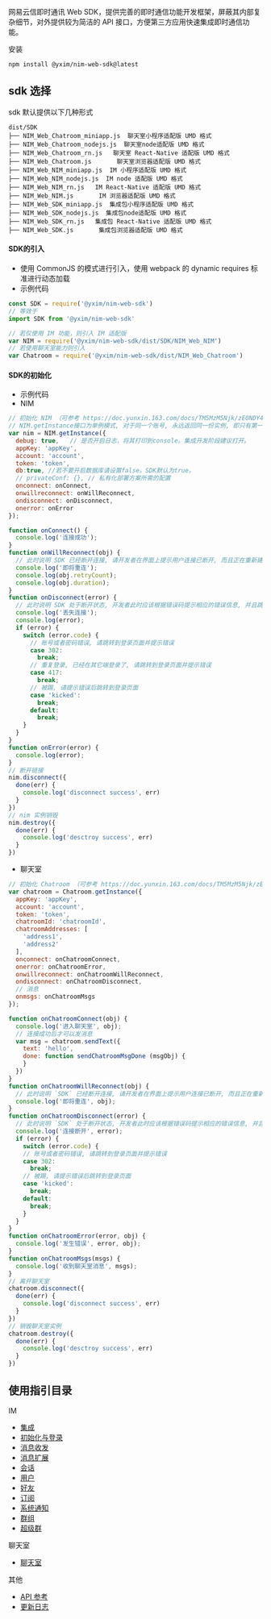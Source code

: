 网易云信即时通讯 Web SDK，提供完善的即时通信功能开发框架，屏蔽其内部复杂细节，对外提供较为简洁的 API 接口，方便第三方应用快速集成即时通信功能。

安装

```
npm install @yxim/nim-web-sdk@latest
```

## sdk 选择

sdk 默认提供以下几种形式

```
dist/SDK
├── NIM_Web_Chatroom_miniapp.js  聊天室小程序适配版 UMD 格式
├── NIM_Web_Chatroom_nodejs.js  聊天室node适配版 UMD 格式
├── NIM_Web_Chatroom_rn.js   聊天室 React-Native 适配版 UMD 格式
├── NIM_Web_Chatroom.js       聊天室浏览器适配版 UMD 格式
├── NIM_Web_NIM_miniapp.js  IM 小程序适配版 UMD 格式
├── NIM_Web_NIM_nodejs.js  IM node 适配版 UMD 格式
├── NIM_Web_NIM_rn.js   IM React-Native 适配版 UMD 格式
├── NIM_Web_NIM.js       IM 浏览器适配版 UMD 格式
├── NIM_Web_SDK_miniapp.js  集成包小程序适配版 UMD 格式
├── NIM_Web_SDK_nodejs.js  集成包node适配版 UMD 格式
├── NIM_Web_SDK_rn.js   集成包 React-Native 适配版 UMD 格式
├── NIM_Web_SDK.js       集成包浏览器适配版 UMD 格式

```
#### SDK的引入
  - 使用 CommonJS 的模式进行引入，使用 webpack 的 dynamic requires 标准进行动态加载
  - 示例代码

```js
const SDK = require('@yxim/nim-web-sdk')
// 等效于
import SDK from '@yxim/nim-web-sdk'

// 若仅使用 IM 功能，则引入 IM 适配版
var NIM = require('@yxim/nim-web-sdk/dist/SDK/NIM_Web_NIM')
// 若使用聊天室能力则引入
var Chatroom = require('@yxim/nim-web-sdk/dist/NIM_Web_Chatroom')
```

#### SDK的初始化
  - 示例代码
  - NIM

```js
// 初始化 NIM （可参考 https://doc.yunxin.163.com/docs/TM5MzM5Njk/zE0NDY4Njc?platformId=60179）
// NIM.getInstance接口为单例模式, 对于同一个账号, 永远返回同一份实例, 即只有第一次调用会初始化一个
var nim = NIM.getInstance({
  debug: true,   // 是否开启日志，将其打印到console。集成开发阶段建议打开。
  appKey: 'appKey',
  account: 'account',
  token: 'token',
  db:true, //若不要开启数据库请设置false。SDK默认为true。
  // privateConf: {}, // 私有化部署方案所需的配置
  onconnect: onConnect,
  onwillreconnect: onWillReconnect,
  ondisconnect: onDisconnect,
  onerror: onError
});

function onConnect() {
  console.log('连接成功');
}
function onWillReconnect(obj) {
  // 此时说明 SDK 已经断开连接, 请开发者在界面上提示用户连接已断开, 而且正在重新建立连接
  console.log('即将重连');
  console.log(obj.retryCount);
  console.log(obj.duration);
}
function onDisconnect(error) {
  // 此时说明 SDK 处于断开状态, 开发者此时应该根据错误码提示相应的错误信息, 并且跳转到登录页面
  console.log('丢失连接');
  console.log(error);
  if (error) {
    switch (error.code) {
      // 账号或者密码错误, 请跳转到登录页面并提示错误
      case 302:
        break;
      // 重复登录, 已经在其它端登录了, 请跳转到登录页面并提示错误
      case 417:
        break;
      // 被踢, 请提示错误后跳转到登录页面
      case 'kicked':
        break;
      default:
        break;
    }
  }
}
function onError(error) {
  console.log(error);
}
// 断开链接
nim.disconnect({
  done(err) {
    console.log('disconnect success', err)
  }
})
// nim 实例销毁
nim.destroy({
  done(err) {
    console.log('desctroy success', err)
  }
})
```
  - 聊天室

```js
// 初始化 Chatroom （可参考 https://doc.yunxin.163.com/docs/TM5MzM5Njk/zE0NDY4Njc?platformId=60179）
var chatroom = Chatroom.getInstance({
  appKey: 'appKey',
  account: 'account',
  token: 'token',
  chatroomId: 'chatroomId',
  chatroomAddresses: [
    'address1',
    'address2'
  ],
  onconnect: onChatroomConnect,
  onerror: onChatroomError,
  onwillreconnect: onChatroomWillReconnect,
  ondisconnect: onChatroomDisconnect,
  // 消息
  onmsgs: onChatroomMsgs
});

function onChatroomConnect(obj) {
  console.log('进入聊天室', obj);
  // 连接成功后才可以发消息
  var msg = chatroom.sendText({
    text: 'hello',
    done: function sendChatroomMsgDone (msgObj) {
    }
  })
}
function onChatroomWillReconnect(obj) {
  // 此时说明 `SDK` 已经断开连接, 请开发者在界面上提示用户连接已断开, 而且正在重新建立连接
  console.log('即将重连', obj);
}
function onChatroomDisconnect(error) {
  // 此时说明 `SDK` 处于断开状态, 开发者此时应该根据错误码提示相应的错误信息, 并且跳转到登录页面
  console.log('连接断开', error);
  if (error) {
    switch (error.code) {
    // 账号或者密码错误, 请跳转到登录页面并提示错误
    case 302:
      break;
    // 被踢, 请提示错误后跳转到登录页面
    case 'kicked':
      break;
    default:
      break;
    }
  }
}
function onChatroomError(error, obj) {
  console.log('发生错误', error, obj);
}
function onChatroomMsgs(msgs) {
  console.log('收到聊天室消息', msgs);
}
// 离开聊天室
chatroom.disconnect({
  done(err) {
    console.log('disconnect success', err)
  }
})
// 销毁聊天室实例
chatroom.destroy({
  done(err) {
    console.log('desctroy success', err)
  }
})
```
## 使用指引目录

IM

- [集成](https://doc.yunxin.163.com/docs/TM5MzM5Njk/jMyNTU0ODI?platformId=60179)
- [初始化与登录](https://doc.yunxin.163.com/docs/TM5MzM5Njk/zE0NDY4Njc?platformId=60179)
- [消息收发](https://doc.yunxin.163.com/docs/TM5MzM5Njk/jg0NTA4NjE?platformId=60179)
- [消息扩展](https://doc.yunxin.163.com/docs/TM5MzM5Njk/TUwNTU0Mzc?platformId=60179)
- [会话](https://doc.yunxin.163.com/docs/TM5MzM5Njk/jc2MDQ3NTI?platformId=60179)
- [用户](https://doc.yunxin.163.com/docs/TM5MzM5Njk/DA5ODQxMjY?platformId=60179)
- [好友](https://doc.yunxin.163.com/docs/TM5MzM5Njk/DIyNzk1Nzc?platformId=60179)
- [订阅](https://doc.yunxin.163.com/docs/TM5MzM5Njk/DkyMDk5OTQ?platformId=60179)
- [系统通知](https://doc.yunxin.163.com/docs/TM5MzM5Njk/zMyMjc1NDU?platformId=60179)
- [群组](https://doc.yunxin.163.com/docs/TM5MzM5Njk/DI3MjI1Nzc?platformId=60179)
- [超级群](https://doc.yunxin.163.com/docs/TM5MzM5Njk/DY2NjIzODc?platformId=60179)

聊天室

- [聊天室](https://doc.yunxin.163.com/docs/TM5MzM5Njk/jgyODc1NDk?platformId=60179)

其他

- [API 参考](https://doc.yunxin.163.com/docs/TM5MzM5Njk/jc0NjM4OTI?platformId=60179)
- [更新日志](https://doc.yunxin.163.com/docs/TM5MzM5Njk/DM3MTMxOTE?platformId=60179)
